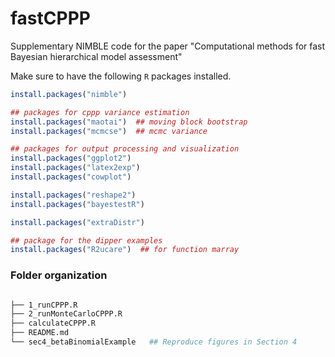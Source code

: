 # fastCPPP

Supplementary NIMBLE code for the paper "Computational methods for fast Bayesian hierarchical model assessment"



Make sure to have the following `R` packages installed.

```r
install.packages("nimble")

## packages for cppp variance estimation
install.packages("maotai")  ## moving block bootstrap
install.packages("mcmcse")  ## mcmc variance

## packages for output processing and visualization
install.packages("ggplot2")
install.packages("latex2exp")
install.packages("cowplot")

install.packages("reshape2")
install.packages("bayestestR")

install.packages("extraDistr")

## package for the dipper examples
install.packages("R2ucare")  ## for function marray


```

### Folder organization



```bash

├── 1_runCPPP.R
├── 2_runMonteCarloCPPP.R
├── calculateCPPP.R
├── README.md
└── sec4_betaBinomialExample   ## Reproduce figures in Section 4

```